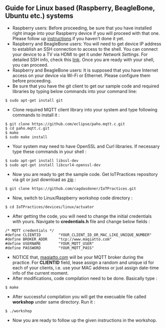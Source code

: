 ## Guide for Linux based (Raspberry, BeagleBone, Ubuntu etc.) systems

* Raspberry users: Before proceeding, be sure that you have installed right image into your Raspberry device if you will proceed with that one. Please follow up [instructions](https://www.raspberrypi.org/documentation/installation/installing-images/) if you haven't done it yet.
* Raspberry and BeagleBone users: You will need to get device IP address to establish an SSH connection to access to the shell. You can connect your device to a TV via HDMI to get it under *Network Settings*. For detailed SSH info, check this [link](https://www.raspberrypi.org/documentation/remote-access/ssh/). Once you are ready with your shell, you can proceed.
* Raspberry and BeagleBone users: It is supposed that you have Internet access on your device via Wi-Fi or Ethernet. Please configure them before proceeding.
* Be sure that you have the git client to get our sample code and required libraries by typing below commands into your command line:
```
$ sudo apt-get install git
```
* Clone required MQTT client library into your system and type following commands to install it :
```
$ git clone https://github.com/eclipse/paho.mqtt.c.git
$ cd paho.mqtt.c.git
$ make
$ sudo make install
```
* Your system may need to have OpenSSL and Curl libraries. If necessary type these commands in your shell :
```
$ sudo apt-get install libssl-dev
$ sudo apt-get install libcurl4-openssl-dev
```
* Now you are ready to get the sample code. Get IoTPractices repository via git or just download as [zip](https://github.com/cagdasdoner/IoTPractices) :
```
$ git clone https://github.com/cagdasdoner/IoTPractices.git
```
* Now, switch to Linux/Raspberry workshop code directory :
```
$ cd IoTPractices/devices/linux/actuator
```
* After getting the code, you will need to change the initial credentials with yours. Navigate to **credentials.h** file and change below fields :
```
/* MQTT credentials */
#define CLIENTID        "YOUR_CLIENT_ID_OR_MAC_LIKE_UNIQUE_NUMBER"
#define BROKER_ADDR     "tcp://www.maqiatto.com"
#define USERNAME        "YOUR_MQTT_USER"
#define PASSWORD        "YOUR_MQTT_PASS"
```
* NOTICE that, [maqiatto.com](https://www.maqiatto.com) will be your MQTT broker during the practice. For **CLIENTID** field, lease assign a random and unique id for each of your clients, i.e. use your MAC address or just assign date-time info of the current moment.
* After modifications, code compilation need to be done. Basically type :
```
$ make
```
* After successful compilation you will get the execuable file called **workshop** under same directory. Run it :
```
$ ./workshop
```
* Now you are ready to follow up the given instructions in the workshop.
